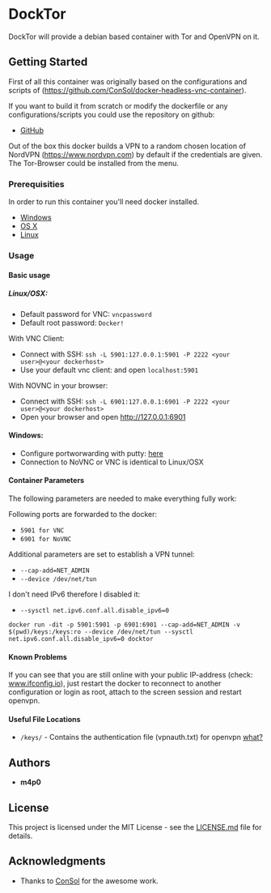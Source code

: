 
# DockTor

DockTor will provide a debian based container with Tor and OpenVPN on it.

## Getting Started

First of all this container was originally based on the configurations and scripts of (https://github.com/ConSol/docker-headless-vnc-container).

If you want to build it from scratch or modify the dockerfile or any configurations/scripts 
you could use the repository on github:

* [GitHub](https://github.com/m4p0/dockTor)

Out of the box this docker builds a VPN to a random chosen location of NordVPN (https://www.nordvpn.com) by default if the credentials are given. The Tor-Browser could be installed from the menu.


### Prerequisities


In order to run this container you'll need docker installed.

* [Windows](https://docs.docker.com/windows/started)
* [OS X](https://docs.docker.com/mac/started/)
* [Linux](https://docs.docker.com/linux/started/)

### Usage

#### Basic usage

##### Linux/OSX:

- Default password for VNC: `vncpassword`
- Default root password: `Docker!`

With VNC Client:

- Connect with SSH: `ssh -L 5901:127.0.0.1:5901 -P 2222 <your user>@<your dockerhost>`
- Use your default vnc client: and open `localhost:5901`

With NOVNC in your browser:

- Connect with SSH: `ssh -L 6901:127.0.0.1:6901 -P 2222 <your user>@<your dockerhost>`
- Open your browser and open http://127.0.0.1:6901

#### Windows:

- Configure portworwarding with putty: [here](https://ccrma.stanford.edu/guides/sshtunnel/puttyforward.html)
- Connection to NoVNC or VNC is identical to Linux/OSX

#### Container Parameters

The following parameters are needed to make everything fully work:

Following ports are forwarded to the docker:

- `5901 for VNC` 
- `6901 for NoVNC`

Additional parameters are set to establish a VPN tunnel:

- `--cap-add=NET_ADMIN`
- `--device /dev/net/tun`

I don't need IPv6 therefore I disabled it:

- `--sysctl net.ipv6.conf.all.disable_ipv6=0`
```shell
docker run -dit -p 5901:5901 -p 6901:6901 --cap-add=NET_ADMIN -v $(pwd)/keys:/keys:ro --device /dev/net/tun --sysctl net.ipv6.conf.all.disable_ipv6=0 docktor
```

#### Known Problems

If you can see that you are still online with your public IP-address (check: www.ifconfig.io), just restart the docker to reconnect to another configuration or login as root, attach to the screen
session and restart openvpn.

#### Useful File Locations

* `/keys/` - Contains the authentication file (vpnauth.txt) for openvpn [what?](https://forums.openvpn.net/viewtopic.php?t=11342)

## Authors

* **m4p0**

## License

This project is licensed under the MIT License - see the [LICENSE.md](LICENSE.md) file for details.

## Acknowledgments

* Thanks to [ConSol](https://github.com/ConSol/docker-headless-vnc-container) for the awesome work.
